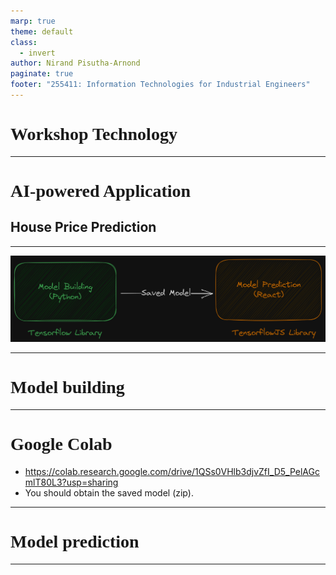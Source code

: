 ```yaml
---
marp: true
theme: default
class:
  - invert
author: Nirand Pisutha-Arnond
paginate: true
footer: "255411: Information Technologies for Industrial Engineers"
---
```


<style>
@import url('https://fonts.googleapis.com/css2?family=Prompt:ital,wght@0,100;0,300;0,400;0,700;1,100;1,300;1,400;1,700&display=swap');

    :root {
    font-family: Prompt;
    --hl-color: #D57E7E;
}
h1 {
  font-family: Prompt
}
</style>

# Workshop Technology

---

# AI-powered Application

## House Price Prediction

---

![](./img/overview.png)

---

# Model building

---

# Google Colab

- https://colab.research.google.com/drive/1QSs0VHlb3djvZfI_D5_PelAGcmlT80L3?usp=sharing
- You should obtain the saved model (zip).

---

# Model prediction

---
